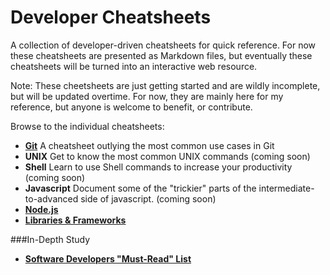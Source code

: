 # Developer Cheatsheets

A collection of developer-driven cheatsheets for quick reference. For now these cheatsheets are presented as Markdown files, but eventually these cheatsheets will be turned into an interactive web resource.

Note: These cheetsheets are just getting started and are wildly incomplete, but will be updated overtime. For now, they are mainly here for my reference, but anyone is welcome to benefit, or contribute.

Browse to the individual cheatsheets:

- **[Git](https://github.com/radiovisual/cheatsheets/blob/master/git.md)** A cheatsheet outlying the most common use cases in Git
- **UNIX** Get to know the most common UNIX commands (coming soon)
- **Shell** Learn to use Shell commands to increase your productivity (coming soon)
- **Javascript** Document some of the "trickier" parts of the intermediate-to-advanced side of javascript. (coming soon)
- **[Node.js](https://github.com/radiovisual/cheatsheets/blob/master/node.md)**
- **[Libraries & Frameworks](https://github.com/radiovisual/cheatsheets/blob/master/libraries-and-frameworks.md)**

###In-Depth Study

- **[Software Developers "Must-Read" List](https://github.com/radiovisual/cheatsheets/blob/master/must-read.md)**